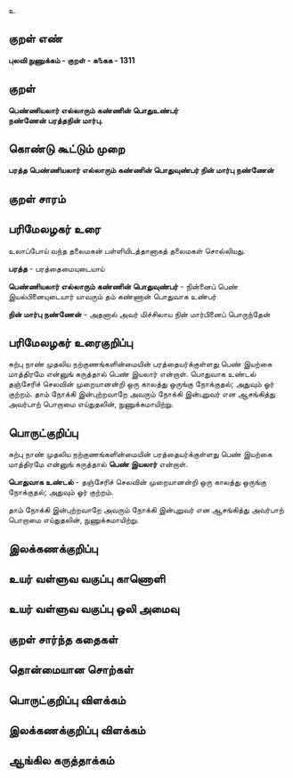 உ

## குறள் எண் 

**புலவி நுணுக்கம் - குறள் - க௩கக - 1311**

## குறள் 

**பெண்ணியலார் எல்லாரும் கண்ணின் பொதுஉண்பர்  
நண்ணேன் பரத்தநின் மார்பு.** 

## கொண்டு கூட்டும் முறை

**பரத்த பெண்ணியலார் எல்லாரும் கண்ணின் பொதுவுண்பர் நின் மார்பு நண்ணேன்**

## குறள் சாரம் 


## பரிமேலழகர் உரை

உலாப்போய் வந்த தலைமகன் பள்ளியிடத்தானாகத் தலைமகள் சொல்லியது. 

**பரத்த** - பரத்தைமையுடையாய் 

**பெண்ணியலார் எல்லாரும் கண்ணின் பொதுவுண்பர்** - நின்னைப் பெண் இயல்பினையுடையார் யாவரும் தம் கண்ணான் பொதுவாக உண்பர் 

**நின் மார்பு நண்ணேன்** - அதனால் அவர் மிச்சிலாய நின் மார்பினைப் பொருந்தேன்

## பரிமேலழகர் உரைகுறிப்பு   

கற்பு நாண் முதலிய நற்குணங்களின்மையின் பரத்தையர்க்குள்ளது பெண் இயற்கை மாத்திரமே என்னுங் கருத்தால் பெண் இயலார் என்றாள். பொதுவாக உண்டல் தஞ்சேரிச் செலவின் முறையானன்றி ஒரு காலத்து ஒருங்கு நோக்குதல்; அதுவும் ஓர் குற்றம். தாம் நோக்கி இன்புற்றவாறே அவரும் நோக்கி இன்புறுவர் என ஆசங்கித்து அவர்பாற் பொறாமை எய்துதலின், நுணுக்கமாயிற்று.

## பொருட்குறிப்பு 

கற்பு நாண் முதலிய நற்குணங்களின்மையின் பரத்தையர்க்குள்ளது பெண் இயற்கை மாத்திரமே என்னுங் கருத்தால் **பெண் இயலார்** என்றாள்.

**பொதுவாக உண்டல்** - தஞ்சேரிச் செலவின் முறையானன்றி ஒரு காலத்து ஒருங்கு நோக்குதல்; அதுவும் ஓர் குற்றம். 

தாம் நோக்கி இன்புற்றவாறே அவரும் நோக்கி இன்புறுவர் என ஆசங்கித்து அவர்பாற் பொறாமை எய்துதலின், நுணுக்கமாயிற்று.

## இலக்கணக்குறிப்பு  


## உயர் வள்ளுவ வகுப்பு காணொளி


## உயர் வள்ளுவ வகுப்பு ஒலி அமைவு 

 
## குறள் சார்ந்த கதைகள் 


## தொன்மையான சொற்கள்


## பொருட்குறிப்பு விளக்கம்


## இலக்கணக்குறிப்பு விளக்கம்


## ஆங்கில கருத்தாக்கம் 


